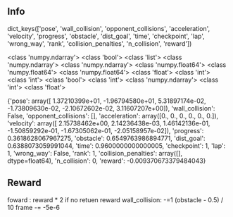 ## Info

dict_keys(['pose', 'wall_collision', 'opponent_collisions', 'acceleration', 'velocity', 'progress', 'obstacle', 'dist_goal', 'time', 'checkpoint', 'lap', 'wrong_way', 'rank', 'collision_penalties', 'n_collision', 'reward'])

<class 'numpy.ndarray'>
<class 'bool'>
<class 'list'>
<class 'numpy.ndarray'>
<class 'numpy.ndarray'>
<class 'numpy.float64'>
<class 'numpy.float64'>
<class 'numpy.float64'>
<class 'float'>
<class 'int'>
<class 'int'>
<class 'bool'>
<class 'int'>
<class 'numpy.ndarray'>
<class 'int'>
<class 'float'>

{'pose': array([ 1.37210399e+01, -1.96794580e+01,  5.31897174e-02, -1.73809630e-02,
       -2.10672602e-02,  3.11607207e+00]), 'wall_collision': False, 'opponent_collisions': [], 'acceleration': array([0., 0., 0., 0., 0., 0.]), 'velocity': array([ 2.15738462e+00,  2.14236438e-03,  1.46142136e-01, -1.50859292e-01,
       -1.67305062e-01, -2.05158957e-02]), 'progress': 0.3618628067967275, 'obstacle': 0.6549763986894771, 'dist_goal': 0.6388073059991044, 'time': 0.9600000000000005, 'checkpoint': 1, 'lap': 1, 'wrong_way': False, 'rank': 1, 'collision_penalties': array([], dtype=float64), 'n_collision': 0, 'reward': -0.009370673379484043}


## Reward 
foward : reward * 2 if no retuen reward
wall_collision: -=1
(obstacle - 0.5) / 10
frame -= -5e-6






